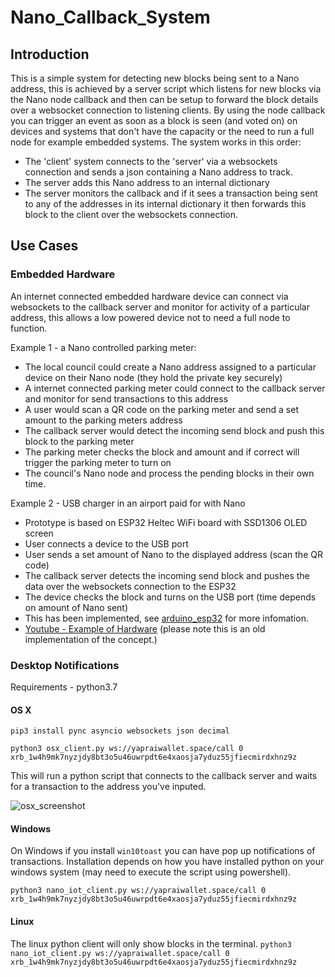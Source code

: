 # Nano_Callback_System
## Introduction
This is a simple system for detecting new blocks being sent to a Nano address, this is achieved by a server script which listens for new blocks via the Nano node callback and then can be setup to forward the block details over a websocket connection to listening clients. By using the node callback you can trigger an event as soon as a block is seen (and voted on) on devices and systems that don't have the capacity or the need to run a full node for example embedded systems.
The system works in this order:
* The 'client' system connects to the 'server' via a websockets connection and sends a json containing a Nano address to track.
* The server adds this Nano address to an internal dictionary
* The server monitors the callback and if it sees a transaction being sent to any of the addresses in its internal dictionary it then forwards this block to the client over the websockets connection.

## Use Cases
### Embedded Hardware
An internet connected embedded hardware device can connect via websockets to the callback server and monitor for activity of a particular address, this allows a low powered device not to need a full node to function. 

Example 1 - a Nano controlled parking meter:
* The local council could create a Nano address assigned to a particular device on their Nano node (they hold the private key securely)
* A internet connected parking meter could connect to the callback server and monitor for send transactions to this address
* A user would scan a QR code on the parking meter and send a set amount to the parking meters address
* The callback server would detect the incoming send block and push this block to the parking meter
* The parking meter checks the block and amount and if correct will trigger the parking meter to turn on
* The council's Nano node and process the pending blocks in their own time.

Example 2 - USB charger in an airport paid for with Nano
* Prototype is based on ESP32 Heltec WiFi board with SSD1306 OLED screen
* User connects a device to the USB port
* User sends a set amount of Nano to the displayed address (scan the QR code)
* The callback server detects the incoming send block and pushes the data over the websockets connection to the ESP32
* The device checks the block and turns on the USB port (time depends on amount of Nano sent)
* This has been implemented, see [arduino_esp32](https://github.com/jamescoxon/Nano_Callback_System/tree/master/arduino_esp32) for more infomation.
* [Youtube - Example of Hardware](https://www.youtube.com/watch?v=FJB87_jbJ6k&feature=youtu.be) (please note this is an old implementation of the concept.)

### Desktop Notifications
Requirements - python3.7

#### OS X

`pip3 install pync asyncio websockets json decimal`

`python3 osx_client.py ws://yapraiwallet.space/call 0 xrb_1w4h9mk7nyzjdy8bt3o5u46uwrpdt6e4xaosja7yduz55jfiecmirdxhnz9z`

This will run a python script that connects to the callback server and waits for a transaction to the address you've inputed.

![osx_screenshot](https://github.com/jamescoxon/Nano_Callback_System/blob/master/doc/osx_screenshot.png)


#### Windows
On Windows if you install `win10toast` you can have pop up notifications of transactions. Installation depends on how you have installed python on your windows system (may need to execute the script using powershell).

`python3 nano_iot_client.py ws://yapraiwallet.space/call 0 xrb_1w4h9mk7nyzjdy8bt3o5u46uwrpdt6e4xaosja7yduz55jfiecmirdxhnz9z`

#### Linux
The linux python client will only show blocks in the terminal.
`python3 nano_iot_client.py ws://yapraiwallet.space/call 0 xrb_1w4h9mk7nyzjdy8bt3o5u46uwrpdt6e4xaosja7yduz55jfiecmirdxhnz9z`
